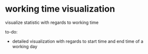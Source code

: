 # working time visualization

visualize statistic with regards to working time

to-do:
* detailed visualization with regards to start time and end time of a working day